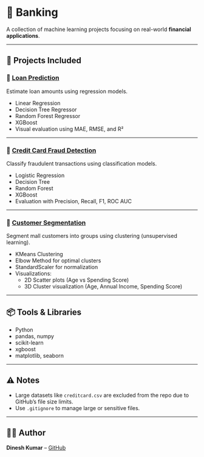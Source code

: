 # 🏦 Banking

A collection of machine learning projects focusing on real-world **financial applications**.

---

## 📁 Projects Included

### 🔹 [Loan Prediction](./Loan%20Prediction/)
Estimate loan amounts using regression models.

- Linear Regression  
- Decision Tree Regressor  
- Random Forest Regressor  
- XGBoost  
- Visual evaluation using MAE, RMSE, and R²

---

### 🔹 [Credit Card Fraud Detection](./Credit%20Card%20Fraud/)
Classify fraudulent transactions using classification models.

- Logistic Regression  
- Decision Tree  
- Random Forest  
- XGBoost  
- Evaluation with Precision, Recall, F1, ROC AUC

---

### 🔹 [Customer Segmentation](./CustomerSegmentation/)
Segment mall customers into groups using clustering (unsupervised learning).

- KMeans Clustering  
- Elbow Method for optimal clusters  
- StandardScaler for normalization  
- Visualizations:
  - 2D Scatter plots (Age vs Spending Score)
  - 3D Cluster visualization (Age, Annual Income, Spending Score)

---

## 📦 Tools & Libraries
- Python  
- pandas, numpy  
- scikit-learn  
- xgboost  
- matplotlib, seaborn  

---

## ⚠️ Notes
- Large datasets like `creditcard.csv` are excluded from the repo due to GitHub’s file size limits.  
- Use `.gitignore` to manage large or sensitive files.

---

## 👨‍💻 Author
**Dinesh Kumar** – [GitHub](https://github.com/Dai1809)
